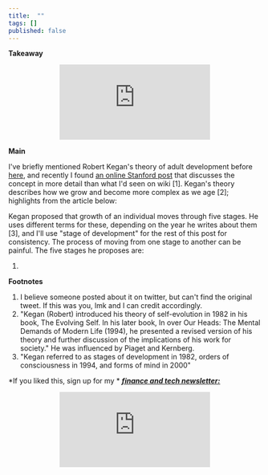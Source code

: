 ```yaml
---
title:  ""  
tags: []
published: false
---
```


**Takeaway**

<style>
      .iframe-container {
        overflow: hidden;        
        padding-top: 50%; <!-- Calculated from the aspect ration of the content (in case of 16:9 it is 9/16= 0.5625) -->
        position: relative;
      }
      .iframe-container iframe { 
         border: 0;
         height: 100%; <!-- Finally, width and height are set to 100% so the iframe takes up 100% of the containers space. -->
         left: 0;
         position: absolute;
         top: 0;
         width: 100%;
         display: block;
         margin: 0 auto; <!-- center image -->
      }
      <!-- 4x3 Aspect Ratio -->
      .iframe-container-4x3 {
        padding-top: 75%;
      }
</style> 

<div class="iframe-container-4x3">
  <p align="center"><iframe src="https://avoidboringpeople.substack.com/embed" frameborder="0" scrolling="no"> </iframe></p>
</div>

**Main**

I've briefly mentioned Robert Kegan's theory of adult development before [here](https://avoidboringpeople.substack.com/p/improving-forecasts-and-incentivising "post"), and recently I found [an online Stanford post](https://tomprof.stanford.edu/posting/1110 "Stanford") that discusses the concept in more detail than what I'd seen on wiki \[1\]. Kegan's theory describes how we grow and become more complex as we age \[2\]; highlights from the article below:

Kegan proposed that growth of an individual moves through five stages. He uses different terms for these, depending on the year he writes about them \[3\], and I'll use "stage of development" for the rest of this post for consistency. The process of moving from one stage to another can be painful. The five stages he proposes are:

  1.  

**Footnotes**

1. I believe someone posted about it on twitter, but can't find the original tweet. If this was you, lmk and I can credit accordingly.
2. "Kegan (Robert) introduced his theory of self-evolution in 1982 in his book, The Evolving Self. In his later book, In over Our Heads: The Mental Demands of Modern Life (1994), he presented a revised version of his theory and further discussion of the implications of his work for society." He was influenced by Piaget and Kernberg.
3. "Kegan referred to as stages of development in 1982, orders of consciousness in 1994, and forms of mind in 2000"

*If you liked this, sign up for my * ***[finance and tech newsletter:](https://avoidboringpeople.substack.com/ "ABP")***

<div class="iframe-container-4x3">
  <p align="center"><iframe src="https://avoidboringpeople.substack.com/embed" frameborder="0" scrolling="no"> </iframe></p>
</div>
